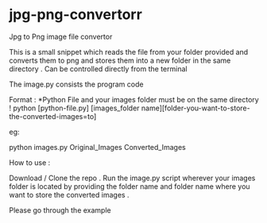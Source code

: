 # jpg-png-convertorr
Jpg to Png image file convertor

This is a small snippet which reads the file from your folder provided and converts them to png and stores them into a new folder in the same directory  .
Can be controlled directly from the terminal 

The image.py consists the program code

Format :
*Python File and your images folder must be on the same directory !
python [python-file.py] [images_folder name][folder-you-want-to-store-the-converted-images=to]

eg:

python images.py Original_Images Converted_Images


How to use :

Download / Clone the repo . 
Run the image.py script wherever your images folder is located by providing the folder name and folder name where you want to store the converted images .

Please go through the example

